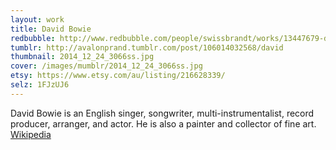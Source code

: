 ```yaml
---
layout: work
title: David Bowie
redbubble: http://www.redbubble.com/people/swissbrandt/works/13447679-david
tumblr: http://avalonprand.tumblr.com/post/106014032568/david
thumbnail: 2014_12_24_3066ss.jpg
cover: /images/mumblr/2014_12_24_3066ss.jpg
etsy: https://www.etsy.com/au/listing/216628339/
selz: 1FJzUJ6
---
```


David Bowie is an English singer, songwriter, multi-instrumentalist, record producer, arranger, and actor. He is also a painter and collector of fine art. [Wikipedia](http://en.wikipedia.org/wiki/David_Bowie)

